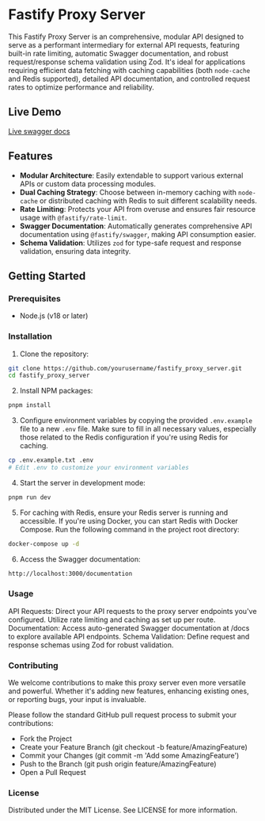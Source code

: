 # Fastify Proxy Server

This Fastify Proxy Server is an comprehensive, modular API designed to serve as a performant intermediary for external API requests, featuring built-in rate limiting, automatic Swagger documentation, and robust request/response schema validation using Zod. It's ideal for applications requiring efficient data fetching with caching capabilities (both `node-cache` and Redis supported), detailed API documentation, and controlled request rates to optimize performance and reliability.

## Live Demo
[Live swagger docs](https://api-proxy-server-iih7.onrender.com/documentation)

## Features

- **Modular Architecture**: Easily extendable to support various external APIs or custom data processing modules.
- **Dual Caching Strategy**: Choose between in-memory caching with `node-cache` or distributed caching with Redis to suit different scalability needs.
- **Rate Limiting**: Protects your API from overuse and ensures fair resource usage with `@fastify/rate-limit`.
- **Swagger Documentation**: Automatically generates comprehensive API documentation using `@fastify/swagger`, making API consumption easier.
- **Schema Validation**: Utilizes `zod` for type-safe request and response validation, ensuring data integrity.

## Getting Started

### Prerequisites

- Node.js (v18 or later)

### Installation

1. Clone the repository:
```bash
git clone https://github.com/yourusername/fastify_proxy_server.git
cd fastify_proxy_server
```


2. Install NPM packages:
```bash
pnpm install
```

3. Configure environment variables by copying the provided `.env.example` file to a new `.env` file. Make sure to fill in all necessary values, especially those related to the Redis configuration if you're using Redis for caching.

```bash
cp .env.example.txt .env
# Edit .env to customize your environment variables
```

4. Start the server in development mode:
```bash
pnpm run dev
```

5. For caching with Redis, ensure your Redis server is running and accessible. If you're using Docker, you can start Redis with Docker Compose. Run the following command in the project root directory:
```bash
docker-compose up -d
```

6. Access the Swagger documentation:
```bash
http://localhost:3000/documentation
```

### Usage
API Requests: Direct your API requests to the proxy server endpoints you've configured. Utilize rate limiting and caching as set up per route.
Documentation: Access auto-generated Swagger documentation at /docs to explore available API endpoints.
Schema Validation: Define request and response schemas using Zod for robust validation.

### Contributing
We welcome contributions to make this proxy server even more versatile and powerful. Whether it's adding new features, enhancing existing ones, or reporting bugs, your input is invaluable.

Please follow the standard GitHub pull request process to submit your contributions:

- Fork the Project
- Create your Feature Branch (git checkout -b feature/AmazingFeature)
- Commit your Changes (git commit -m 'Add some AmazingFeature')
- Push to the Branch (git push origin feature/AmazingFeature)
- Open a Pull Request

### License
Distributed under the MIT License. See LICENSE for more information.